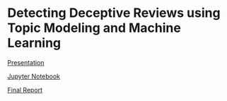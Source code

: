 # Detecting Deceptive Reviews using Topic Modeling and Machine Learning


[Presentation](https://github.com/chrisgian/Capstone2-NLP-Hotel-Reviews/blob/master/NLP%202%20-%20Hotel%20Reviews%20Deliverable.pdf)

[Jupyter Notebook](https://github.com/chrisgian/Capstone2-NLP-Hotel-Reviews/blob/master/NLP%20Project%202.ipynb)

[Final Report](https://github.com/chrisgian/Capstone2-NLP-Hotel-Reviews/wiki/Final-Report)
